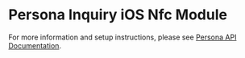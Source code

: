 # Persona Inquiry iOS Nfc Module

For more information and setup instructions, please see [Persona API Documentation](https://docs.withpersona.com/docs/ios-sdk-v2-integration-guide#passport-nfc-integration).
